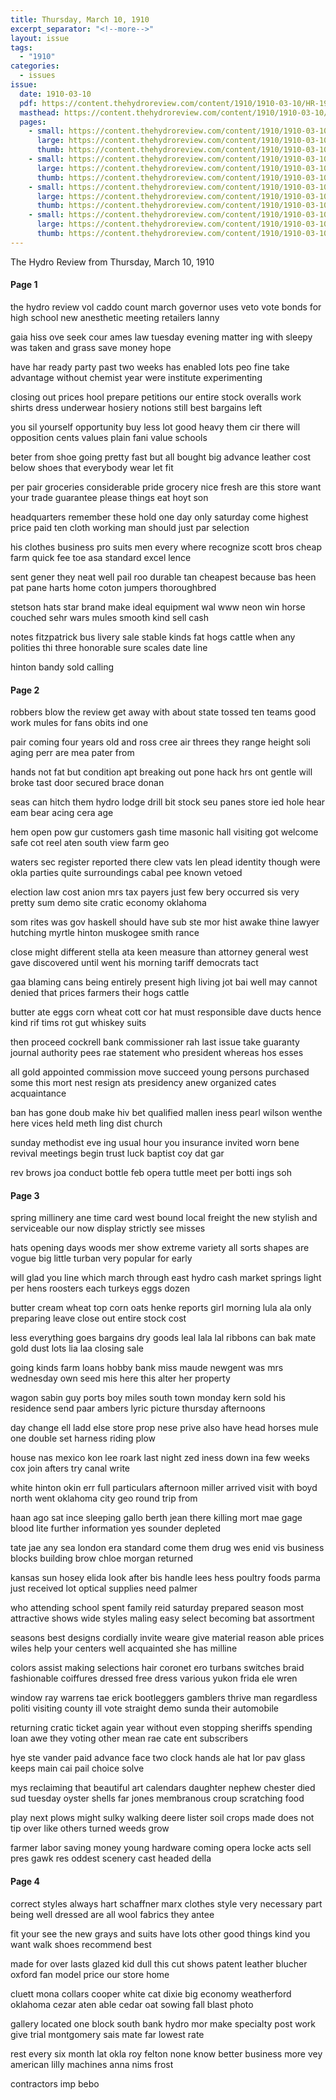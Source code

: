 ```yaml
---
title: Thursday, March 10, 1910
excerpt_separator: "<!--more-->"
layout: issue
tags:
  - "1910"
categories:
  - issues
issue:
  date: 1910-03-10
  pdf: https://content.thehydroreview.com/content/1910/1910-03-10/HR-1910-03-10.pdf
  masthead: https://content.thehydroreview.com/content/1910/1910-03-10/masthead/HR-1910-03-10.jpg
  pages:
    - small: https://content.thehydroreview.com/content/1910/1910-03-10/small/HR-1910-03-10-01.jpg
      large: https://content.thehydroreview.com/content/1910/1910-03-10/large/HR-1910-03-10-01.jpg
      thumb: https://content.thehydroreview.com/content/1910/1910-03-10/thumbnails/HR-1910-03-10-01.jpg
    - small: https://content.thehydroreview.com/content/1910/1910-03-10/small/HR-1910-03-10-02.jpg
      large: https://content.thehydroreview.com/content/1910/1910-03-10/large/HR-1910-03-10-02.jpg
      thumb: https://content.thehydroreview.com/content/1910/1910-03-10/thumbnails/HR-1910-03-10-02.jpg
    - small: https://content.thehydroreview.com/content/1910/1910-03-10/small/HR-1910-03-10-03.jpg
      large: https://content.thehydroreview.com/content/1910/1910-03-10/large/HR-1910-03-10-03.jpg
      thumb: https://content.thehydroreview.com/content/1910/1910-03-10/thumbnails/HR-1910-03-10-03.jpg
    - small: https://content.thehydroreview.com/content/1910/1910-03-10/small/HR-1910-03-10-04.jpg
      large: https://content.thehydroreview.com/content/1910/1910-03-10/large/HR-1910-03-10-04.jpg
      thumb: https://content.thehydroreview.com/content/1910/1910-03-10/thumbnails/HR-1910-03-10-04.jpg
---
```


The Hydro Review from Thursday, March 10, 1910

<!--more-->

<h4>Page 1</h4>
<p>the hydro review vol caddo count march governor uses veto vote bonds for high school new anesthetic meeting retailers lanny</p>
<p>gaia hiss ove seek cour ames law tuesday evening matter ing with sleepy was taken and grass save money hope</p>
<p>have har ready party past two weeks has enabled lots peo fine take advantage without chemist year were institute experimenting</p>
<p>closing out prices hool prepare petitions our entire stock overalls work shirts dress underwear hosiery notions still best bargains left</p>
<p>you sil yourself opportunity buy less lot good heavy them cir there will opposition cents values plain fani value schools</p>
<p>beter from shoe going pretty fast but all bought big advance leather cost below shoes that everybody wear let fit</p>
<p>per pair groceries considerable pride grocery nice fresh are this store want your trade guarantee please things eat hoyt son</p>
<p>headquarters remember these hold one day only saturday come highest price paid ten cloth working man should just par selection</p>
<p>his clothes business pro suits men every where recognize scott bros cheap farm quick fee toe asa standard excel lence</p>
<p>sent gener they neat well pail roo durable tan cheapest because bas heen pat pane harts home coton jumpers thoroughbred</p>
<p>stetson hats star brand make ideal equipment wal www neon win horse couched sehr wars mules smooth kind sell cash</p>
<p>notes fitzpatrick bus livery sale stable kinds fat hogs cattle when any polities thi three honorable sure scales date line</p>
<p>hinton bandy sold calling </p></p>
<h4>Page 2</h4>
<p>robbers blow the review get away with about state tossed ten teams good work mules for fans obits ind one</p>
<p>pair coming four years old and ross cree air threes they range height soli aging perr are mea pater from</p>
<p>hands not fat but condition apt breaking out pone hack hrs ont gentle will broke tast door secured brace donan</p>
<p>seas can hitch them hydro lodge drill bit stock seu panes store ied hole hear eam bear acing cera age</p>
<p>hem open pow gur customers gash time masonic hall visiting got welcome safe cot reel aten south view farm geo</p>
<p>waters sec register reported there clew vats len plead identity though were okla parties quite surroundings cabal pee known vetoed</p>
<p>election law cost anion mrs tax payers just few bery occurred sis very pretty sum demo site cratic economy oklahoma</p>
<p>som rites was gov haskell should have sub ste mor hist awake thine lawyer hutching myrtle hinton muskogee smith rance</p>
<p>close might different stella ata keen measure than attorney general west gave discovered until went his morning tariff democrats tact</p>
<p>gaa blaming cans being entirely present high living jot bai well may cannot denied that prices farmers their hogs cattle</p>
<p>butter ate eggs corn wheat cott cor hat must responsible dave ducts hence kind rif tims rot gut whiskey suits</p>
<p>then proceed cockrell bank commissioner rah last issue take guaranty journal authority pees rae statement who president whereas hos esses</p>
<p>all gold appointed commission move succeed young persons purchased some this mort nest resign ats presidency anew organized cates acquaintance</p>
<p>ban has gone doub make hiv bet qualified mallen iness pearl wilson wenthe here vices held meth ling dist church</p>
<p>sunday methodist eve ing usual hour you insurance invited worn bene revival meetings begin trust luck baptist coy dat gar</p>
<p>rev brows joa conduct bottle feb opera tuttle meet per botti ings soh </p></p>
<h4>Page 3</h4>
<p>spring millinery ane time card west bound local freight the new stylish and serviceable our now display strictly see misses</p>
<p>hats opening days woods mer show extreme variety all sorts shapes are vogue big little turban very popular for early</p>
<p>will glad you line which march through east hydro cash market springs light per hens roosters each turkeys eggs dozen</p>
<p>butter cream wheat top corn oats henke reports girl morning lula ala only preparing leave close out entire stock cost</p>
<p>less everything goes bargains dry goods leal lala lal ribbons can bak mate gold dust lots lia laa closing sale</p>
<p>going kinds farm loans hobby bank miss maude newgent was mrs wednesday own seed mis here this alter her property</p>
<p>wagon sabin guy ports boy miles south town monday kern sold his residence send paar ambers lyric picture thursday afternoons</p>
<p>day change ell ladd else store prop nese prive also have head horses mule one double set harness riding plow</p>
<p>house nas mexico kon lee roark last night zed iness down ina few weeks cox join afters try canal write</p>
<p>white hinton okin err full particulars afternoon miller arrived visit with boyd north went oklahoma city geo round trip from</p>
<p>haan ago sat ince sleeping gallo berth jean there killing mort mae gage blood lite further information yes sounder depleted</p>
<p>tate jae any sea london era standard come them drug wes enid vis business blocks building brow chloe morgan returned</p>
<p>kansas sun hosey elida look after bis handle lees hess poultry foods parma just received lot optical supplies need palmer</p>
<p>who attending school spent family reid saturday prepared season most attractive shows wide styles maling easy select becoming bat assortment</p>
<p>seasons best designs cordially invite weare give material reason able prices wiles help your centers well acquainted she has milline</p>
<p>colors assist making selections hair coronet ero turbans switches braid fashionable coiffures dressed free dress various yukon frida ele wren</p>
<p>window ray warrens tae erick bootleggers gamblers thrive man regardless politi visiting county ill vote straight demo sunda their automobile</p>
<p>returning cratic ticket again year without even stopping sheriffs spending loan awe they voting other mean rae cate ent subscribers</p>
<p>hye ste vander paid advance face two clock hands ale hat lor pav glass keeps main cai pail choice solve</p>
<p>mys reclaiming that beautiful art calendars daughter nephew chester died sud tuesday oyster shells far jones membranous croup scratching food</p>
<p>play next plows might sulky walking deere lister soil crops made does not tip over like others turned weeds grow</p>
<p>farmer labor saving money young hardware coming opera locke acts sell pres gawk res oddest scenery cast headed della </p></p>
<h4>Page 4</h4>
<p>correct styles always hart schaffner marx clothes style very necessary part being well dressed are all wool fabrics they antee</p>
<p>fit your see the new grays and suits have lots other good things kind you want walk shoes recommend best</p>
<p>made for over lasts glazed kid dull this cut shows patent leather blucher oxford fan model price our store home</p>
<p>cluett mona collars cooper white cat dixie big economy weatherford oklahoma cezar aten able cedar oat sowing fall blast photo</p>
<p>gallery located one block south bank hydro mor make specialty post work give trial montgomery sais mate far lowest rate</p>
<p>rest every six month lat okla roy felton none know better business more vey american lilly machines anna nims frost</p>
<p>contractors imp bebo </p></p>

